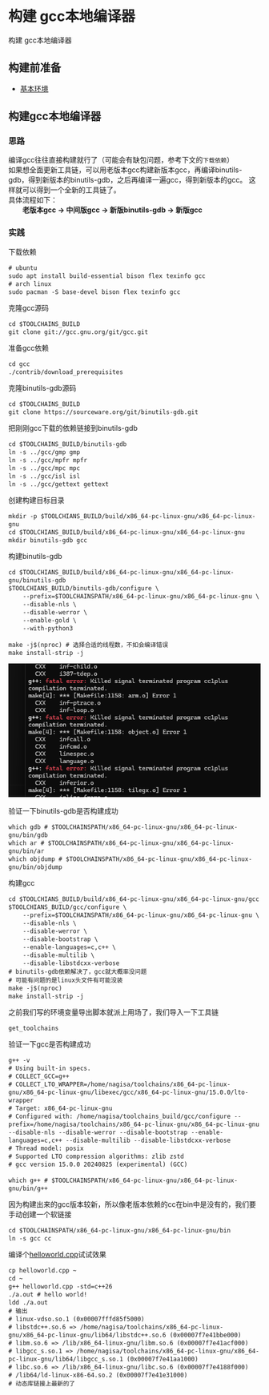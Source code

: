 ﻿# 构建 gcc本地编译器
构建 gcc本地编译器

## 构建前准备
* [ 基本环境 ](../00基本环境/main.md)
## 构建gcc本地编译器 
### 思路
编译gcc往往直接构建就行了（可能会有缺包问题，参考下文的`下载依赖`）  
如果想全面更新工具链，可以用老版本gcc构建新版本gcc，再编译binutils-gdb，得到新版本的binutils-gdb，之后再编译一遍gcc，得到新版本的gcc。
这样就可以得到一个全新的工具链了。  
具体流程如下：   
&emsp;&emsp;**老版本gcc -> 中间版gcc -> 新版binutils-gdb -> 新版gcc**
### 实践
下载依赖
```shell
# ubuntu
sudo apt install build-essential bison flex texinfo gcc
# arch linux
sudo pacman -S base-devel bison flex texinfo gcc
```
克隆gcc源码
```shell
cd $TOOLCHAINS_BUILD
git clone git://gcc.gnu.org/git/gcc.git
```
准备gcc依赖
```shell
cd gcc
./contrib/download_prerequisites
```
克隆binutils-gdb源码
```shell
cd $TOOLCHAINS_BUILD
git clone https://sourceware.org/git/binutils-gdb.git
```
把刚刚gcc下载的依赖链接到binutils-gdb
```shell
cd $TOOLCHAINS_BUILD/binutils-gdb
ln -s ../gcc/gmp gmp
ln -s ../gcc/mpfr mpfr
ln -s ../gcc/mpc mpc
ln -s ../gcc/isl isl
ln -s ../gcc/gettext gettext
```
创建构建目标目录 
```shell
mkdir -p $TOOLCHIANS_BUILD/build/x86_64-pc-linux-gnu/x86_64-pc-linux-gnu
cd $TOOLCHIANS_BUILD/build/x86_64-pc-linux-gnu/x86_64-pc-linux-gnu
mkdir binutils-gdb gcc
```
构建binutils-gdb
```shell
cd $TOOLCHIANS_BUILD/build/x86_64-pc-linux-gnu/x86_64-pc-linux-gnu/binutils-gdb
$TOOLCHIANS_BUILD/binutils-gdb/configure \
	--prefix=$TOOLCHAINSPATH/x86_64-pc-linux-gnu/x86_64-pc-linux-gnu \
	--disable-nls \
	--disable-werror \
	--enable-gold \
	--with-python3

make -j$(nproc) # 选择合适的线程数，不如会编译错误
make install-strip -j
```
![线程过多](./proc_to_large.png)

验证一下binutils-gdb是否构建成功
```shell
which gdb # $TOOLCHAINSPATH/x86_64-pc-linux-gnu/x86_64-pc-linux-gnu/bin/gdb
which ar # $TOOLCHAINSPATH/x86_64-pc-linux-gnu/x86_64-pc-linux-gnu/bin/ar
which objdump # $TOOLCHAINSPATH/x86_64-pc-linux-gnu/x86_64-pc-linux-gnu/bin/objdump
```
构建gcc
```shell
cd $TOOLCHIANS_BUILD/build/x86_64-pc-linux-gnu/x86_64-pc-linux-gnu/gcc
$TOOLCHIANS_BUILD/gcc/configure \
	--prefix=$TOOLCHAINSPATH/x86_64-pc-linux-gnu/x86_64-pc-linux-gnu \
	--disable-nls \
	--disable-werror \
	--disable-bootstrap \
	--enable-languages=c,c++ \
	--disable-multilib \
	--disable-libstdcxx-verbose
# binutils-gdb依赖解决了，gcc就大概率没问题
# 可能有问题的是linux头文件有可能没装
make -j$(nproc)
make install-strip -j
```
之前我们写的环境变量导出脚本就派上用场了，我们导入一下工具链
```shell
get_toolchains
```
验证一下gcc是否构建成功
```shell
g++ -v
# Using built-in specs.
# COLLECT_GCC=g++
# COLLECT_LTO_WRAPPER=/home/nagisa/toolchains/x86_64-pc-linux-gnu/x86_64-pc-linux-gnu/libexec/gcc/x86_64-pc-linux-gnu/15.0.0/lto-wrapper
# Target: x86_64-pc-linux-gnu
# Configured with: /home/nagisa/toolchains_build/gcc/configure --prefix=/home/nagisa/toolchains/x86_64-pc-linux-gnu/x86_64-pc-linux-gnu --disable-nls --disable-werror --disable-bootstrap --enable-languages=c,c++ --disable-multilib --disable-libstdcxx-verbose
# Thread model: posix
# Supported LTO compression algorithms: zlib zstd
# gcc version 15.0.0 20240825 (experimental) (GCC)

which g++ # $TOOLCHAINSPATH/x86_64-pc-linux-gnu/x86_64-pc-linux-gnu/bin/g++
```
因为构建出来的gcc版本较新，所以像老版本依赖的cc在bin中是没有的，我们要手动创建一个软链接
```shell
cd $TOOLCHAINSPATH/x86_64-pc-linux-gnu/x86_64-pc-linux-gnu/bin
ln -s gcc cc
```
编译个[helloworld.cpp](../../../script/helloworld.cpp)试试效果
```shell
cp helloworld.cpp ~
cd ~
g++ helloworld.cpp -std=c++26
./a.out # hello world!
ldd ./a.out
# 输出
# linux-vdso.so.1 (0x00007fffd85f5000)
# libstdc++.so.6 => /home/nagisa/toolchains/x86_64-pc-linux-gnu/x86_64-pc-linux-gnu/lib64/libstdc++.so.6 (0x00007f7e41bbe000)
# libm.so.6 => /lib/x86_64-linux-gnu/libm.so.6 (0x00007f7e41acf000)
# libgcc_s.so.1 => /home/nagisa/toolchains/x86_64-pc-linux-gnu/x86_64-pc-linux-gnu/lib64/libgcc_s.so.1 (0x00007f7e41aa1000)
# libc.so.6 => /lib/x86_64-linux-gnu/libc.so.6 (0x00007f7e4188f000)
# /lib64/ld-linux-x86-64.so.2 (0x00007f7e41e31000)
# 动态库链接上最新的了
```